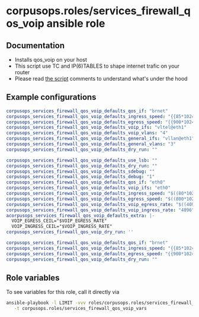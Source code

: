 # corpusops.roles/services_firewall_qos_voip ansible role
## Documentation

- Installs qos_voip on your host
- This script use TC and IP(6)TABLES to shape internet trafic on your router
- Please read [the script](./templates/etc/init.d/qos_voip) comments to understand what's under the hood

## Example configurations
```yaml
corpusops_services_firewall_qos_voip_defaults_qos_if: "brnet"
corpusops_services_firewall_qos_voip_defaults_ingress_speed: "{{85*1024}}"
corpusops_services_firewall_qos_voip_defaults_egress_speed: "{{900*1024}}"
corpusops_services_firewall_qos_voip_defaults_voip_ifs: "vltel@eth1"
corpusops_services_firewall_qos_voip_defaults_voip_vlans: "4"
corpusops_services_firewall_qos_voip_defaults_general_ifs: "vllan@eth1"
corpusops_services_firewall_qos_voip_defaults_general_vlans: "3"
corpusops_services_firewall_qos_voip_defaults_dry_run: ""
```

```yaml
corpusops_services_firewall_qos_voip_defaults_use_lsb: ""
corpusops_services_firewall_qos_voip_defaults_dry_run: ""
corpusops_services_firewall_qos_voip_defaults_sdebug: ""
corpusops_services_firewall_qos_voip_defaults_debug: "1"
corpusops_services_firewall_qos_voip_defaults_qos_if: "eth0"
corpusops_services_firewall_qos_voip_defaults_voip_ifs: "eth0"
corpusops_services_firewall_qos_voip_defaults_ingress_speed: "$((80*1024))"
corpusops_services_firewall_qos_voip_defaults_egress_speed: "$((800*1024))"
corpusops_services_firewall_qos_voip_defaults_voip_egress_rate: "$((4096*2))"
corpusops_services_firewall_qos_voip_defaults_voip_ingress_rate: "4096"
acorpusops_services_firewall_qos_voip_defaults_extra: |-
  VOIP_EGRESS_CEIL="$VOIP_EGRESS_RATE"
  VOIP_INGRESS_CEIL="$VOIP_INGRESS_RATE"
corpusops_services_firewall_qos_voip_dry_run: ''
```

```yaml
corpusops_services_firewall_qos_voip_defaults_qos_if: "brnet"
corpusops_services_firewall_qos_voip_defaults_ingress_speed: "{{85*1024}}"
corpusops_services_firewall_qos_voip_defaults_egress_speed: "{{900*1024}}"
corpusops_services_firewall_qos_voip_defaults_dry_run: ""
```

## Role variables
To see variables for this role, call it directly via
```bash
ansible-playbook -l LIMIT -vvv roles/corpusops.roles/services_firewall_qos_voip/role.yml \
   -t corpusops.roles/services_firewall_qos_voip_vars
```
